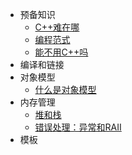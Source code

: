 * 预备知识
    * [C++难在哪](background/why_difficult.md)
    * [编程范式](background/paradigm.md)
    * [能不用C++吗](background/why_cpp.md)
* 编译和链接
* 对象模型
    * [什么是对象模型](model/introduction.md)
* 内存管理
    * [堆和栈](memory/unk.md)
    * [错误处理：异常和RAII](memory/unk.md)
* 模板
